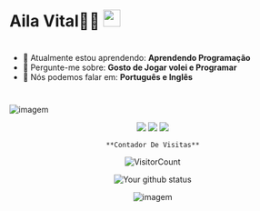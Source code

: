 # Aila Vital💫💫 <img src="https://github.com/TheDudeThatCode/TheDudeThatCode/blob/master/Assets/Mario_Hello_Big.gif" width="30px">
#
- 🚀 Atualmente estou aprendendo: <strong>Aprendendo Programação</strong> 
- 💬 Pergunte-me sobre: <strong>Gosto de Jogar volei e Programar </strong>
- 📣 Nós podemos falar em: <strong>Português e Inglês</strong>
#
![imagem](https://cdn.akamai.steamstatic.com/steam/apps/1118650/ss_b85f33fffa250e5ea6303634ff3dfac1d92b9251.1920x1080.jpg?t=1675972900)

<div align="center">

  <a href="#" alt="Gmail">
    <img src="https://img.shields.io/badge/-Gmail-FF0000?style=flat-square&labelColor=FF0000&logo=gmail&logoColor=white&link=LINK-DO-SEU-EMAIL"/></a>

  <a href="#" alt="Linkedin">
    <img src="https://img.shields.io/badge/-Linkedin-0e76a8?style=flat-square&logo=Linkedin&logoColor=white&link=LINK-DO-SEU-LINKEDIN" /></a>

  <a href="#" alt="Instagram">
    <img src="https://img.shields.io/badge/-Instagram-DF0174?style=flat-square&labelColor=DF0174&logo=instagram&logoColor=white&link=LINK-DO-SEU-INSTAGRAM"/></a>

    **Contador De Visitas**


![VisitorCount](https://profile-counter.glitch.me/{ailavital}/count.svg) 

<div align="center">

![Your github status](https://github-readme-stats.vercel.app/api?username=ailavital&show_icons=true&theme=dark)

![imagem](https://cdn.akamai.steamstatic.com/steam/apps/1118650/ss_b85f33fffa250e5ea6303634ff3dfac1d92b9251.1920x1080.jpg?t=1675972900)


</div>
